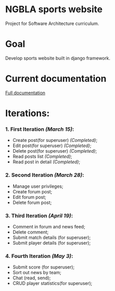 # NGBLA sports website

Project for Software Architecture curriculum.

Goal
=================
Develop sports website built in django framework.

Current documentation
=================
[Full documentation](https://github.com/malukasrokas/sports-site/blob/master/docs/documentation.pdf)

Iterations:
=================
### 1. First Iteration *(March 15)*:
* Create post(for superuser) *(Completed)*;
* Edit post(for superuser) *(Completed)*;
* Delete post(for superuser) *(Completed)*;
* Read posts list *(Completed)*;
* Read post in detail *(Completed)*;

### 2. Second Iteration *(March 28)*: 
* Manage user privileges;
* Create forum post;
* Edit forum post;
* Delete forum post;

### 3. Third Iteration *(April 19)*:
* Comment in forum and news feed;
* Delete comment;
* Submit match details (for superuser);
* Submit player details (for superuser);

### 4. Fourth Iteration *(May 3)*:
* Submit score (for superuser);
* Sort out news by team;
* Chat (read, send);
* CRUD player statistics(for superuser);
